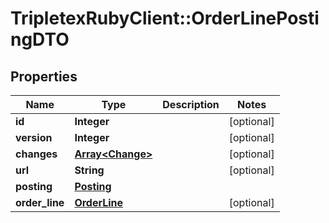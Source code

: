 # TripletexRubyClient::OrderLinePostingDTO

## Properties
Name | Type | Description | Notes
------------ | ------------- | ------------- | -------------
**id** | **Integer** |  | [optional] 
**version** | **Integer** |  | [optional] 
**changes** | [**Array&lt;Change&gt;**](Change.md) |  | [optional] 
**url** | **String** |  | [optional] 
**posting** | [**Posting**](Posting.md) |  | 
**order_line** | [**OrderLine**](OrderLine.md) |  | [optional] 


